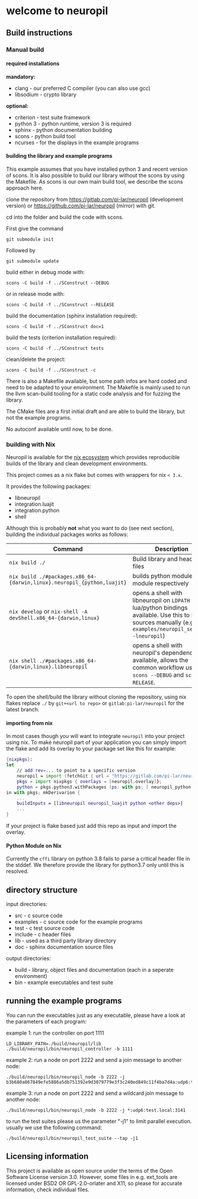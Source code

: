 welcome to neuropil
===================

## Build instructions
### Manual build

#### required installations

**mandatory:**
- clang - our preferred C compiler (you can also use gcc)
- libsodium - crypto library

**optional:**
- criterion - test suite framework
- python 3 - python runtime, version 3 is required
- sphinx - python documentation building
- scons - python build tool
- ncurses - for the displays in the example programs


#### building the library and example programs

This example assumes that you have installed python 3 and recent version of scons. It is also possible to build our library without
the scons by using the Makefile. As scons is our own main build tool, we describe the scons approach here.

clone the repository from https://gitlab.com/pi-lar/neuropil (development version) or https://github.com/pi-lar/neuropil (mirror) with git.

cd into the folder and build the code with scons.

First give the command

	git submodule init

Followed by

	git submodule update

build either in debug mode with:

    scons -C build -f ../SConstruct --DEBUG

or in release mode with:

   	scons -C build -f ../SConstruct --RELEASE

build the documentation (sphinx installation required):

    scons -C build -f ../SConstruct doc=1

build the tests (criterion installation required):

    scons -C build -f ../SConstruct tests

clean/delete the project:

    scons -C build -f ../SConstruct -c


There is also a Makefile available, but some path infos are hard coded and need to be adapted to your environment.
The Makefile is mainly used to run the llvm scan-build tooling for a static code analysis and for fuzzing the library.

The CMake files are a first initial draft and are able to build the library, but not the example programs.

No autoconf available until now, to be done.


### building with Nix

Neuropil is available for the [nix ecosystem](https://nixos.org/) which provides reproducible builds of the library and clean development environments.

This project comes as a nix flake but comes with wrappers for nix `< 3.x`.

It provides the following packages:
- libneuropil
- integration.luajit
- integration.python
- shell

Although this is probably **not** what you want to do (see next section), building the individual packages works as follows:

| Command                                                                    | Description                                                                                                                                                           |
| -------------------------------------------------------------------------- | --------------------------------------------------------------------------------------------------------------------------------------------------------------------- |
| `nix build ./`                                                             | Build library and header files                                                                                                                                        |
| `nix build ./#packages.x86_64-{darwin,linux}.neuropil_{python,luajit}` | builds python module or lua module respectively                                                                                                                         |
| `nix develop` or `nix-shell -A devShell.x86_64-{darwin,linux}`             | opens a shell with libneuropil on `LDPATH` and lua/python bindings available. Use this to build C sources manually (e.g. `$CC examples/neuropil_sender.c -lneuropil`)       |
| `nix shell ./#packages.x86_64-{darwin,linux}.libneuropil`                  | opens a shell with neuropil's dependencies available, allows the common workflow using `scons --DEBUG` and `scons --RELEASE`.                                               |

To open the shell/build the library without cloning the repository, using nix flakes replace `./` by `git+<url to repo>` or `gitlab:pi-lar/neuropil` for the latest branch.

#### importing from nix

In most cases though you will want to integrate `neuropil` into your project using nix. To make neuropil part of your application you can simply import the flake and add its overlay to your package set like this for example:

```nix
{nixpkgs}:
let
	// add rev=... to point to a specific version
	neuropil = import (fetchGit { url = "https://gitlab.com/pi-lar/neuropil.git"; });
	pkgs = import nixpkgs { overlays = [neuropil.overlay]};
	python = pkgs.python3.withPackages (ps: with ps; [ neuropil_python <other python>])
in with pkgs; mkDerivarion {
	...
	buildInputs = [libneuropil neuropil_luajit python <other deps>]
	...
}
```
If your project is flake based just add this repo as input and import the overlay.

#### Python Module on Nix

Currently the `cffi` library on python 3.8 fails to parse a critical header file in the stddef. We therefore provide the library for python3.7 only until this is resolved.


## directory structure

input directories:
 - src - c source code
 - examples - c source code for the example programs
 - test - c test source code
 - include - c header files
 - lib - used as a third party library directory
 - doc - sphinx documentation source files

output directories:
 - build - library, object files and documentation (each in a seperate environment)
 - bin - example executables and test suite


## running the example programs

You can run the executables just as any executable, please have a look at the parameters of each program:

example 1: run the controller on port 1111

	LD_LIBRARY_PATH=./build/neuropil/lib ./build/neuropil/bin/neuropil_controller -b 1111

example 2: run a node on port 2222 and send a join message to another node:

	./build/neuropil/bin/neuropil_node -b 2222 -j b3b680a867849efe5886a5db751392e9d3079779e3f3c240ed849c11f4ba7d4a:udp6:test.local:3141

example 3: run a node on port 2222 and send a wildcard join message to another node:

	./build/neuropil/bin/neuropil_node -b 2222 -j *:udp6:test.local:3141

to run the test suites please us the parameter "-j1" to limit parallel execution.
usually we use the following command:

	./build/neuropil/bin/neuropil_test_suite --tap -j1
	
	
## Licensing information 

This project is available as open source under the terms of the Open Software License version 3.0. However, some files in e.g. ext_tools are licensed under BSD2 OR GPL-2.0-orlater and X11, so please for accurate information, check individual files.
